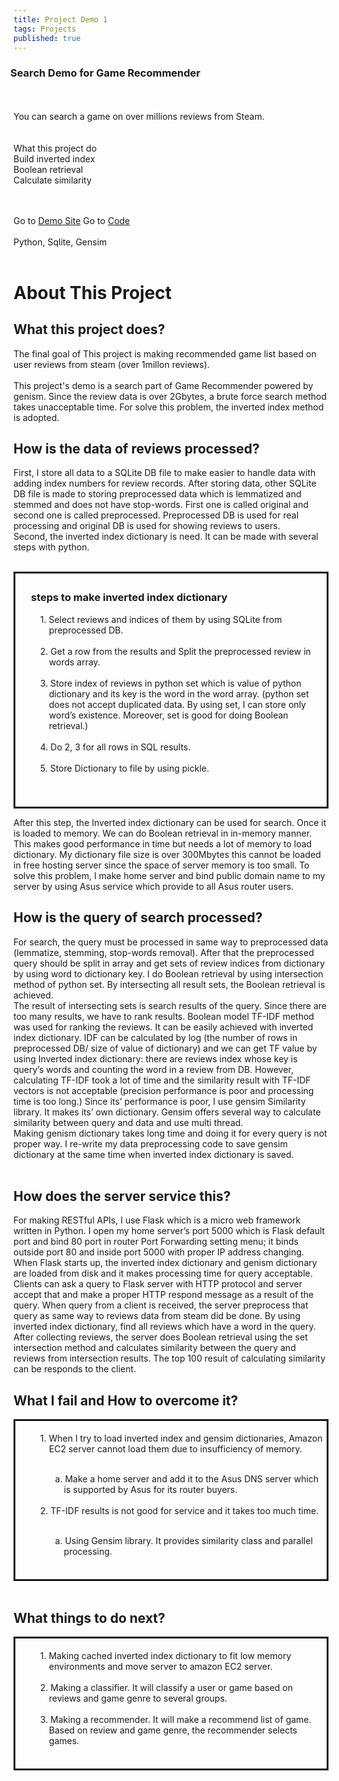 ```yaml
---
title: Project Demo 1
tags: Projects
published: true
---
```

<html>  
<head>  
  <style>  
    div.nintyning {  
      padding-top: 5px;  
      padding-bottom: 5px;  
      padding-right: 5px;  
      padding-left: 30px;  
      border: 3px solid;  
      text-indent: -1em;
    }  
    h3 {  
    	text-indent: -5px;  
    }
    ul{
    	list-style-type:none;
    }
  </style>  
</head> 
<body>
<H3>Search Demo for Game Recommender</H3><br>
<br>You can search a game on over millions reviews from Steam.<br><br>
<br>What this project do
<br>Build inverted index
<br>Boolean retrieval
<br>Calculate similarity 

<br><br>
Go to <a href="http://nintyning2.asuscomm.com">Demo Site</a>
Go to <a href="https://github.com/youngtakcho/qutworkshop_nabi/tree/master/gamerecommder
">Code</a>
<br><br>
Python, Sqlite, Gensim<br><br>
<H1>About This Project</H1>

<h2>What this project does?</h2>
<p>
The final goal of This project is making recommended game list based on user reviews from steam (over 1millon reviews).<br>
<br>
This project's demo is a search part of Game Recommender powered by genism.
Since the review data is over 2Gbytes, a brute force search method takes unacceptable time.
For solve this problem, the inverted index method is adopted.<br>
</p>
<h2>How is the data of reviews processed?</h2>

First, I store all data to a SQLite DB file to make easier to handle data with adding index numbers for review records. After storing data, other SQLite DB file is made to storing preprocessed data which is lemmatized and stemmed and does not have stop-words. First one is called original and second one is called preprocessed. Preprocessed DB is used for real processing and original DB is used for showing reviews to users.<br>
Second, the inverted index dictionary is need. It can be made with several steps with python.<br><br>
<div class="nintyning">
	<h3>steps to make inverted index dictionary</h3>
	<ul>
<li>1.	Select reviews and indices of them by using SQLite from preprocessed DB.</li><br>
<li>2.	Get a row from the results and Split the preprocessed review in words array.</li><br>
<li>3.	Store index of reviews in python set which is value of python dictionary and its key is the word in the word array. (python set does not accept duplicated data. By using set, I can store only word’s existence. Moreover, set is good for doing Boolean retrieval.) </li><br>
<li>4.	Do 2, 3 for all rows in SQL results.</li><br>
<li>5.	Store Dictionary to file by using pickle.</li><br><br>
</ul>
</div>
<p>
After this step, the Inverted index dictionary can be used for search. Once it is loaded to memory. We can do Boolean retrieval in in-memory manner. This makes good performance in time but needs a lot of memory to load dictionary.
My dictionary file size is over 300Mbytes this cannot be loaded in free hosting server since the space of server memory is too small. To solve this problem, I make home server and bind public domain name to my server by using Asus service which provide to all Asus router users.<br>
</p>
<h2>How is the query of search processed?</h2>

For search, the query must be processed in same way to preprocessed data (lemmatize, stemming, stop-words removal). After that the preprocessed query should be split in array and get sets of review indices from dictionary by using word to dictionary key. I do Boolean retrieval by using intersection method of python set. By intersecting all result sets, the Boolean retrieval is achieved.<br>
The result of intersecting sets is search results of the query. Since there are too many results, we have to rank results.
Boolean model TF-IDF method was used for ranking the reviews. It can be easily achieved with inverted index dictionary. IDF can be calculated by log (the number of rows in preprocessed DB/ size of value of dictionary) and we can get TF value by using Inverted index dictionary: there are reviews index whose key is query’s words and counting the word in a review from DB.
However, calculating TF-IDF took a lot of time and the similarity result with TF-IDF vectors is not acceptable (precision performance is poor and processing time is too long.)
Since its’ performance is poor, I use gensim Similarity library. It makes its’ own dictionary. Gensim offers several way to calculate similarity between query and data and use multi thread. <br>
Making genism dictionary takes long time and doing it for every query is not proper way. I re-write my data preprocessing code to save gensim dictionary at the same time when inverted index dictionary is saved.<br>
<br>
<h2>How does the server service this?</h2>
<p>
For making RESTful APIs, I use Flask which is a micro web framework written in Python. I open my home server’s port 5000 which is Flask default port and bind 80 port in router Port Forwarding setting menu; it binds outside port 80 and inside port 5000 with proper IP address changing.
When Flask starts up, the inverted index dictionary and genism dictionary are loaded from disk and it makes processing time for query acceptable.
Clients can ask a query to Flask server with HTTP protocol and server accept that and make a proper HTTP respond message as a result of the query.
When query from a client is received, the server preprocess that query as same way to reviews data from steam did be done. By using inverted index dictionary, find all reviews which have a word in the query. After collecting reviews, the server does Boolean retrieval using the set intersection method and calculates similarity between the query and reviews from intersection results. The top 100 result of calculating similarity can be responds to the client.</p>
<h2>What I fail and How to overcome it?</h2>
<div class="nintyning">
	<ul>
<li>1.	When I try to load inverted index and gensim dictionaries, Amazon EC2 server cannot load them due to insufficiency of memory.</li><br>
<ul><li>a.	Make a home server and add it to the Asus DNS server which is supported by Asus for its router buyers.</li></ul><br>
<li>2.	TF-IDF results is not good for service and it takes too much time.</li><br>
<ul><li>a.	Using Gensim library. It provides similarity class and parallel processing.</li></ul><br>
</ul>
</div>
<br>
<h2>What things to do next?</h2>
<div class="nintyning">
	<ul>
<li>1.	Making cached inverted index dictionary to fit low memory environments and move server to amazon EC2 server.</li><br>
<li>2.	Making a classifier. It will classify a user or game based on reviews and game genre to several groups.</li><br>
<li>3.	Making a recommender. It will make a recommend list of game. Based on review and game genre, the recommender selects games.</li><br>
</ul>
</div>
</body>
</html>


